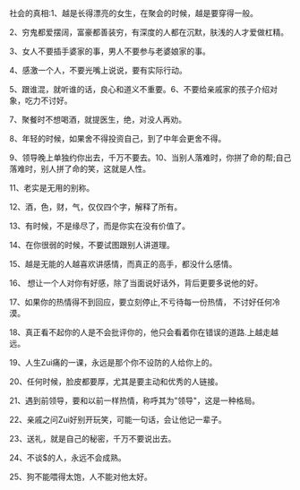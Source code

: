 社会的真相:1、越是长得漂亮的女生，在聚会的时候，越是要穿得一般。

2、穷鬼都爱摆阔，富豪都善装穷，有深度的人都在沉默，肤浅的人才爱做杠精。

3、女人不要插手婆家的事，男人不要参与老婆娘家的事。

4、感激一个人，不要光嘴上说说，要有实际行动。

5、跟谁混，就听谁的话，良心和道义不重要。6、不要给亲戚家的孩子介绍对象，吃力不讨好。

7、聚餐时不想喝酒，就提医生，绝，对没人再劝。

8、年轻的时候，如果舍不得投资自己，到了中年会更舍不得。

9、领导晚上单独约你出去，千万不要去。10、当别人落难时，你拼了命的帮;自己落难时，别人拼了命的笑，这就是人性。

11、老实是无用的别称。

12、酒，色，财，气，仅仅四个字，解释了所有。

13、有时候，不是缘尽了，而是你实在没有价值了。

14、在你很弱的时候，不要试图跟别人讲道理。

15、越是无能的人越喜欢讲感情，而真正的高手，都没什么感情。

16、 想让一个人对你有好感，除了当面说好话外，背后更要多说他的好。

17、如果你的热情得不到回应，要立刻停止,不亏待每一份热情， 不讨好任何冷漠。

18、真正看不起你的人是不会批评你的，他只会看着你在错误的道路.上越走越远。

19、人生Zui痛的一课，永远是那个你不设防的人给你上的。

20、任何时候，脸皮都要厚，尤其是要主动和优秀的人链接。

21、遇到前领导，要和以前一样热情，称呼其为”领导"，这是一种格局。

22、亲戚之问Zui好别开玩笑，可能一句话，会让他记一辈子。

23、送礼，就是自己的秘密，千万不要说出去。

24、不谈$的人，永远不会成熟。

25、狗不能喂得太饱，人不能对他太好。